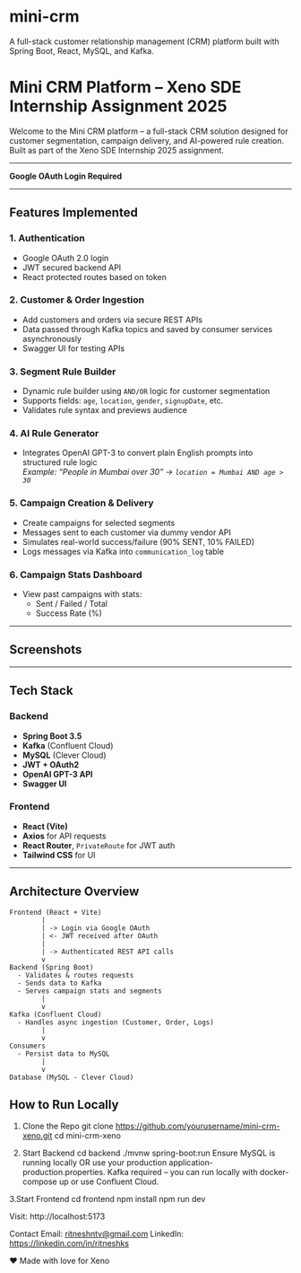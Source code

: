 # mini-crm 
A full-stack customer relationship management (CRM) platform built with Spring Boot, React, MySQL, and Kafka.
#  Mini CRM Platform – Xeno SDE Internship Assignment 2025

Welcome to the Mini CRM platform – a full-stack CRM solution designed for customer segmentation, campaign delivery, and AI-powered rule creation. Built as part of the Xeno SDE Internship 2025 assignment.

---


 **Google OAuth Login Required**

---

##  Features Implemented

### 1. **Authentication**
- Google OAuth 2.0 login
- JWT secured backend API
- React protected routes based on token

### 2. **Customer & Order Ingestion**
- Add customers and orders via secure REST APIs
- Data passed through Kafka topics and saved by consumer services asynchronously
- Swagger UI for testing APIs

### 3. **Segment Rule Builder**
- Dynamic rule builder using `AND/OR` logic for customer segmentation
- Supports fields: `age`, `location`, `gender`, `signupDate`, etc.
- Validates rule syntax and previews audience

### 4. **AI Rule Generator**
- Integrates OpenAI GPT-3 to convert plain English prompts into structured rule logic  
  _Example: “People in Mumbai over 30” → `location = Mumbai AND age > 30`_

### 5. **Campaign Creation & Delivery**
- Create campaigns for selected segments
- Messages sent to each customer via dummy vendor API
- Simulates real-world success/failure (90% SENT, 10% FAILED)
- Logs messages via Kafka into `communication_log` table

### 6. **Campaign Stats Dashboard**
- View past campaigns with stats:
  - Sent / Failed / Total
  - Success Rate (%)

---

##  Screenshots

---

##  Tech Stack

###  Backend
- **Spring Boot 3.5**
- **Kafka** (Confluent Cloud)
- **MySQL** (Clever Cloud)
- **JWT + OAuth2**
- **OpenAI GPT-3 API**
- **Swagger UI**

###  Frontend
- **React (Vite)**
- **Axios** for API requests
- **React Router**, `PrivateRoute` for JWT auth
- **Tailwind CSS** for UI

---

##  Architecture Overview

```plaintext
Frontend (React + Vite)
        |
        | -> Login via Google OAuth
        | <- JWT received after OAuth
        |
        | -> Authenticated REST API calls
        v
Backend (Spring Boot)
  - Validates & routes requests
  - Sends data to Kafka
  - Serves campaign stats and segments
        |
        v
Kafka (Confluent Cloud)
  - Handles async ingestion (Customer, Order, Logs)
        |
        v
Consumers
  - Persist data to MySQL
        |
        v
Database (MySQL - Clever Cloud)
```
##  How to Run Locally
1. Clone the Repo
   git clone https://github.com/yourusername/mini-crm-xeno.git
   cd mini-crm-xeno

2. Start Backend
   cd backend
  ./mvnw spring-boot:run
   Ensure MySQL is running locally OR use your production application-production.properties.
   Kafka required – you can run locally with docker-compose up or use Confluent Cloud.
   
3.Start Frontend
  cd frontend
  npm install
  npm run dev
  
Visit: http://localhost:5173


 Contact
 Email: ritneshntv@gmail.com
 LinkedIn: https://linkedin.com/in/ritneshks



❤️ Made with love for Xeno


